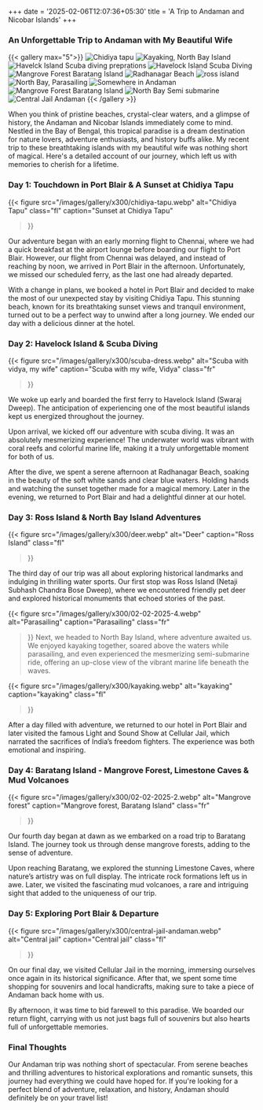 +++
date = '2025-02-06T12:07:36+05:30'
title = 'A Trip to Andaman and Nicobar Islands'
+++

### An Unforgettable Trip to Andaman with My Beautiful Wife
{{< gallery max="5">}}
    <img loading="lazy" src="/images/gallery/x300/chidiya-tapu.webp" alt="Chidiya tapu">
    <img loading="lazy" src="/images/gallery/x300/kayaking.webp" alt="Kayaking, North Bay Island" >
    <img loading="lazy" src="/images/gallery/x300/scuba-dress.webp" alt="Havelck Island Scuba diving preprations">
    <img loading="lazy" src="/images/gallery/x300/01-02-2025-1.webp" alt="Havelock Island Scuba Diving" >
    <img loading="lazy" src="/images/gallery/x300/02-02-2025-2.webp" alt="Mangrove Forest Baratang Island">
    <img loading="lazy" src="/images/gallery/x300/01-02-2025-2.webp" alt="Radhanagar Beach">
    <img loading="lazy" src="/images/gallery/x300/deer.webp" alt="ross island" >
    <img loading="lazy" src="/images/gallery/x300/02-02-2025-4.webp" alt="North Bay, Parasailing">
    <img loading="lazy" src="/images/gallery/x300/02-02-2025-1.webp" alt="Somewhere in Andaman">
    <img loading="lazy" src="/images/gallery/x300/02-02-2025-3.webp" alt="Mangrove Forest Baratang Island">
    <img loading="lazy" src="/images/gallery/x300/02-02-2025-5.webp" alt="North Bay Semi submarine">
    <img loading="lazy" src="/images/gallery/x300/central-jail-andaman.webp" alt="Central Jail Andaman">
{{< /gallery >}}

When you think of pristine beaches, crystal-clear waters, and a glimpse of history, the Andaman and Nicobar Islands immediately come to mind. Nestled in the Bay of Bengal, this tropical paradise is a dream destination for nature lovers, adventure enthusiasts, and history buffs alike. My recent trip to these breathtaking islands with my beautiful wife was nothing short of magical. Here's a detailed account of our journey, which left us with memories to cherish for a lifetime.

### **Day 1: Touchdown in Port Blair & A Sunset at Chidiya Tapu**

{{< figure
  src="/images/gallery/x300/chidiya-tapu.webp"
  alt="Chidiya Tapu"
  class="fl"
  caption="Sunset at Chidiya Tapu"
>}}

Our adventure began with an early morning flight to Chennai, where we had a quick breakfast at the airport lounge before boarding our flight to Port Blair. However, our flight from Chennai was delayed, and instead of reaching by noon, we arrived in Port Blair in the afternoon. Unfortunately, we missed our scheduled ferry, as the last one had already departed.

With a change in plans, we booked a hotel in Port Blair and decided to make the most of our unexpected stay by visiting Chidiya Tapu. This stunning beach, known for its breathtaking sunset views and tranquil environment, turned out to be a perfect way to unwind after a long journey. We ended our day with a delicious dinner at the hotel.

### **Day 2: Havelock Island & Scuba Diving**

{{< figure
  src="/images/gallery/x300/scuba-dress.webp"
  alt="Scuba with vidya, my wife"
  caption="Scuba with my wife, Vidya"
  class="fr"
>}}


We woke up early and boarded the first ferry to Havelock Island (Swaraj Dweep). The anticipation of experiencing one of the most beautiful islands kept us energized throughout the journey.

Upon arrival, we kicked off our adventure with scuba diving. It was an absolutely mesmerizing experience! The underwater world was vibrant with coral reefs and colorful marine life, making it a truly unforgettable moment for both of us.

After the dive, we spent a serene afternoon at Radhanagar Beach, soaking in the beauty of the soft white sands and clear blue waters. Holding hands and watching the sunset together made for a magical memory. Later in the evening, we returned to Port Blair and had a delightful dinner at our hotel.

### **Day 3: Ross Island & North Bay Island Adventures**

{{< figure
  src="/images/gallery/x300/deer.webp"
  alt="Deer"
  caption="Ross Island"
  class="fl"
>}}


The third day of our trip was all about exploring historical landmarks and indulging in thrilling water sports. Our first stop was Ross Island (Netaji Subhash Chandra Bose Dweep), where we encountered friendly pet deer and explored historical monuments that echoed stories of the past.


{{< figure
  src="/images/gallery/x300/02-02-2025-4.webp"
  alt="Parasailing"
  caption="Parasailing"
  class="fr"
>}}
Next, we headed to North Bay Island, where adventure awaited us. We enjoyed kayaking together, soared above the waters while parasailing, and even experienced the mesmerizing semi-submarine ride, offering an up-close view of the vibrant marine life beneath the waves.


{{< figure
  src="/images/gallery/x300/kayaking.webp"
  alt="kayaking"
  caption="kayaking"
  class="fl"
>}}

After a day filled with adventure, we returned to our hotel in Port Blair and later visited the famous Light and Sound Show at Cellular Jail, which narrated the sacrifices of India’s freedom fighters. The experience was both emotional and inspiring.



### **Day 4: Baratang Island - Mangrove Forest, Limestone Caves & Mud Volcanoes**


{{< figure
  src="/images/gallery/x300/02-02-2025-2.webp"
  alt="Mangrove forest"
  caption="Mangrove forest, Baratang Island"
  class="fr"
>}}

Our fourth day began at dawn as we embarked on a road trip to Baratang Island. The journey took us through dense mangrove forests, adding to the sense of adventure.

Upon reaching Baratang, we explored the stunning Limestone Caves, where nature’s artistry was on full display. The intricate rock formations left us in awe. Later, we visited the fascinating mud volcanoes, a rare and intriguing sight that added to the uniqueness of our trip.

### **Day 5: Exploring Port Blair & Departure**


{{< figure
  src="/images/gallery/x300/central-jail-andaman.webp"
  alt="Central jail"
  caption="Central jail"
  class="fl"
>}}


On our final day, we visited Cellular Jail in the morning, immersing ourselves once again in its historical significance. After that, we spent some time shopping for souvenirs and local handicrafts, making sure to take a piece of Andaman back home with us.

By afternoon, it was time to bid farewell to this paradise. We boarded our return flight, carrying with us not just bags full of souvenirs but also hearts full of unforgettable memories.

### **Final Thoughts**

Our Andaman trip was nothing short of spectacular. From serene beaches and thrilling adventures to historical explorations and romantic sunsets, this journey had everything we could have hoped for. If you're looking for a perfect blend of adventure, relaxation, and history, Andaman should definitely be on your travel list!

